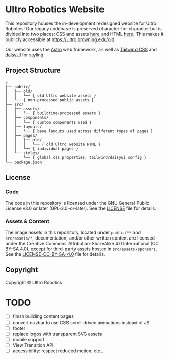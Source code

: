 # Ultro Robotics Website

This repository houses the in-development redesigned website for Ultro Robotics! Our legacy codebase is preserved character-for-character but is divided into two places: CSS and assets [here](/public/old/) and HTML [here](/src/pages/old/). This makes it publicly accessible at <https://ultro.browning.edu/old>.

Our website uses the [Astro](https://astro.build/) web framework, as well as [Tailwind CSS](https://tailwindcss.com/) and [daisyUI](https://daisyui.com/) for styling.

## Project Structure

```text
/
├── public/
│   ├── old/
│   │   └── { old Ultro website assets }
│   └── { non-processed public assets }
├── src/
│   ├── assets/
│   │   └── { buildtime-processed assets }
│   ├── components/
│   │   └── { custom components used }
│   ├── layouts/
│   │   └── { base layouts used across different types of pages }
│   ├── pages/
│   │   ├── old/
│   │   │   └── { old Ultro website HTML }
│   │   └── { individual pages }
│   └── styles/
│       └── { global css properties, tailwind/daisyui config }
└── package.json
```

## License

### Code
The code in this repository is licensed under the GNU General Public License v3.0 or later (GPL-3.0-or-later). See the [LICENSE](LICENSE) file for details.

### Assets & Content
The image assets in this repository, located under `public/**` and `src/assets/*`, documentation, and/or other written content are licensed under the Creative Commons Attribution-ShareAlike 4.0 International (CC BY-SA 4.0), except for third-party assets hosted in `src/assets/sponsors`. See the [LICENSE-CC-BY-SA-4.0](LICENSE-CC-BY-SA-4.0) file for details.

## Copyright
Copyright © Ultro Robotics

# TODO
- [ ] finish building content pages
- [ ] convert navbar to use CSS scroll-driven animations instead of JS
- [ ] footer
- [ ] replace logos with transparent SVG assets
- [ ] mobile support
- [ ] View Transition API
- [ ] accessibility: respect reduced motion, etc..
